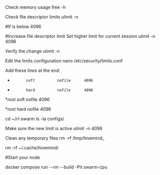 
Check memory usage
free -h

Check file descriptor limits
ulimit -n

#If is below 4096

#Increase file descriptor limit
Set higher limit for current session
ulimit -n 4096 

Verify the change
ulimit -n

Edit the limits configuration
nano /etc/security/limits.conf

Add these lines at the end:

*           soft          nofile      4096

*           hard          nofile      4096

*root       soft          nofile      4096 

*root       hard         nofile       4096

cd  ~/rl-swarm 
ls -la configs/

Make sure the new limit is active
ulimit -n 4096

Clean any temporary files
rm -rf /tmp/hivemind_ 

rm -rf ~/.cache/hivemind/

#Start your node

docker compose run --rm --build -Pit swarm-cpu
